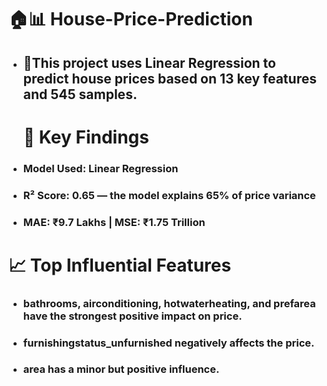 # 🏠📊 **House-Price-Prediction**
* ## 📌This project uses Linear Regression to predict house prices based on 13 key features and 545 samples.
   # 🔑 Key Findings
* ###      Model Used: Linear Regression
* ###      R² Score: 0.65 — the model explains 65% of price variance
* ###     MAE: ₹9.7 Lakhs | MSE: ₹1.75 Trillion
# 📈 Top Influential Features
* ### bathrooms, airconditioning, hotwaterheating, and prefarea have the strongest positive impact on price.
* ### furnishingstatus_unfurnished negatively affects the price.
* ### area has a minor but positive influence.
  
